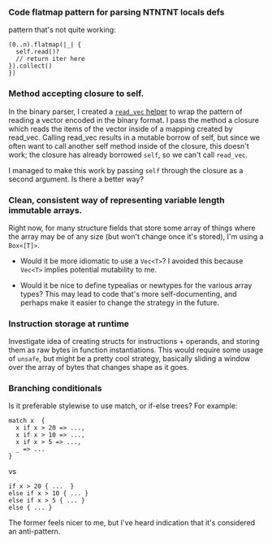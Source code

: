 ### Code flatmap pattern for parsing NTNTNT locals defs

pattern that's not quite working:
```
(0..n).flatmap(|_| {
  self.read()?
  // return iter here
}).collect()
})
```

### Method accepting closure to self.

In the binary parser, I created a [`read_vec` helper](src/format/binary/values.rs#74) to wrap the pattern of reading a vector encoded in the binary format. I pass the method a closure which reads the items of the vector inside of a mapping created by read_vec. Calling read_vec results in a mutable borrow of self, but since we often want to call another self method inside of the closure, this doesn't work; the closure has already borrowed `self`, so we can't call `read_vec`.

I managed to make this work by passing `self` through the closure as a second
argument. Is there a better way?

### Clean, consistent way of representing variable length immutable arrays.

Right now, for many structure fields that store some array of things where the array may be of any size (but won't change once it's stored), I'm using a `Box<[T]>`. 

* Would it be more idiomatic to use a `Vec<T>`? I avoided this because `Vec<T>`
  implies potential mutability to me. 

* Would it be nice to define typealias or newtypes for the various array types?
  This may lead to code that's more self-documenting, and perhaps make it
  easier to change the strategy in the future.

### Instruction storage at runtime

Investigate idea of creating structs for instructions + operands, and storing
them as raw bytes in function instantiations. This would require some usage of `unsafe`, but might be a pretty cool strategy, basically sliding a window over the array of bytes that changes shape as it goes.


### Branching conditionals

Is it preferable stylewise to use match, or if-else trees? For example:

```
match x  {
  x if x > 20 => ...,
  x if x > 10 => ...,
  x if x > 5 => ...,
  _ => ...
}
```

vs

```
if x > 20 { ...  }
else if x > 10 { ... }
else if x > 5 { ... }
else { ... }
```

The former feels nicer to me, but I've heard indication that it's considered an anti-pattern.
